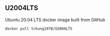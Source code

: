 ## U2004LTS
Ubuntu 20.04 LTS docker image built from GitHub
```
docker pull tchung1970/U2004LTS
```
